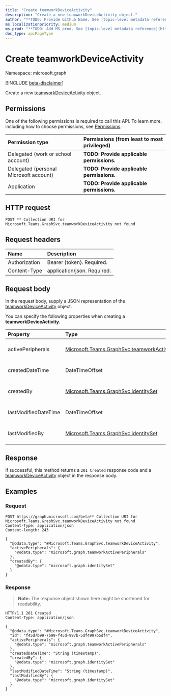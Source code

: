```yaml
---
title: "Create teamworkDeviceActivity"
description: "Create a new teamworkDeviceActivity object."
author: "**TODO: Provide Github Name. See [topic-level metadata reference](https://msgo.azurewebsites.net/add/document/guidelines/metadata.html#topic-level-metadata)**"
ms.localizationpriority: medium
ms.prod: "**TODO: Add MS prod. See [topic-level metadata reference](https://msgo.azurewebsites.net/add/document/guidelines/metadata.html#topic-level-metadata)**"
doc_type: apiPageType
---
```


# Create teamworkDeviceActivity
Namespace: microsoft.graph

[!INCLUDE [beta-disclaimer](../../includes/beta-disclaimer.md)]

Create a new [teamworkDeviceActivity](../resources/teamworkdeviceactivity.md) object.

## Permissions
One of the following permissions is required to call this API. To learn more, including how to choose permissions, see [Permissions](/graph/permissions-reference).

|Permission type|Permissions (from least to most privileged)|
|:---|:---|
|Delegated (work or school account)|**TODO: Provide applicable permissions.**|
|Delegated (personal Microsoft account)|**TODO: Provide applicable permissions.**|
|Application|**TODO: Provide applicable permissions.**|

## HTTP request

<!-- {
  "blockType": "ignored"
}
-->
``` http
POST ** Collection URI for Microsoft.Teams.GraphSvc.teamworkDeviceActivity not found
```

## Request headers
|Name|Description|
|:---|:---|
|Authorization|Bearer {token}. Required.|
|Content-Type|application/json. Required.|

## Request body
In the request body, supply a JSON representation of the [teamworkDeviceActivity](../resources/teamworkdeviceactivity.md) object.

You can specify the following properties when creating a **teamworkDeviceActivity**.

|Property|Type|Description|
|:---|:---|:---|
|activePeripherals|[Microsoft.Teams.GraphSvc.teamworkActivePeripherals](../resources/teamworkactiveperipherals.md)|**TODO: Add Description** Optional.|
|createdDateTime|DateTimeOffset|**TODO: Add Description** Optional.|
|createdBy|[Microsoft.Teams.GraphSvc.identitySet](../resources/identityset.md)|**TODO: Add Description** Optional.|
|lastModifiedDateTime|DateTimeOffset|**TODO: Add Description** Optional.|
|lastModifiedBy|[Microsoft.Teams.GraphSvc.identitySet](../resources/identityset.md)|**TODO: Add Description** Optional.|



## Response

If successful, this method returns a `201 Created` response code and a [teamworkDeviceActivity](../resources/teamworkdeviceactivity.md) object in the response body.

## Examples

### Request
<!-- {
  "blockType": "request",
  "name": "create_teamworkdeviceactivity_from_"
}
-->
``` http
POST https://graph.microsoft.com/beta** Collection URI for Microsoft.Teams.GraphSvc.teamworkDeviceActivity not found
Content-Type: application/json
Content-length: 243

{
  "@odata.type": "#Microsoft.Teams.GraphSvc.teamworkDeviceActivity",
  "activePeripherals": {
    "@odata.type": "microsoft.graph.teamworkActivePeripherals"
  },
  "createdBy": {
    "@odata.type": "microsoft.graph.identitySet"
  }
}
```


### Response
>**Note:** The response object shown here might be shortened for readability.
<!-- {
  "blockType": "response",
  "truncated": true,
  "@odata.type": "Microsoft.Teams.GraphSvc.teamworkDeviceActivity"
}
-->
``` http
HTTP/1.1 201 Created
Content-Type: application/json

{
  "@odata.type": "#Microsoft.Teams.GraphSvc.teamworkDeviceActivity",
  "id": "f45d7b99-7b99-f45d-997b-5df4997b5df4",
  "activePeripherals": {
    "@odata.type": "microsoft.graph.teamworkActivePeripherals"
  },
  "createdDateTime": "String (timestamp)",
  "createdBy": {
    "@odata.type": "microsoft.graph.identitySet"
  },
  "lastModifiedDateTime": "String (timestamp)",
  "lastModifiedBy": {
    "@odata.type": "microsoft.graph.identitySet"
  }
}
```

